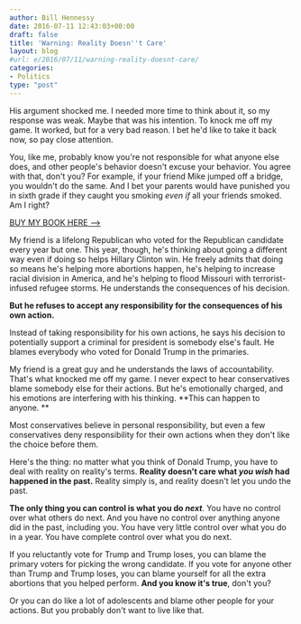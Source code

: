 ```yaml
---
author: Bill Hennessy
date: 2016-07-11 12:43:03+00:00
draft: false
title: 'Warning: Reality Doesn''t Care'
layout: blog
#url: e/2016/07/11/warning-reality-doesnt-care/
categories:
- Politics
type: "post"
---
```


His argument shocked me. I needed more time to think about it, so my response was weak. Maybe that was his intention. To knock me off my game. It worked, but for a very bad reason. I bet he'd like to take it back now, so pay close attention.

You, like me, probably know you're not responsible for what anyone else does, and other people's behavior doesn't excuse your behavior. You agree with that, don't you? For example, if your friend Mike jumped off a bridge, you wouldn't do the same. And I bet your parents would have punished you in sixth grade if they caught you smoking _even if_ all your friends smoked. Am I right?



[BUY MY BOOK HERE -->](https://amzn.to/29CKIO5)



My friend is a lifelong Republican who voted for the Republican candidate every year but one. This year, though, he's thinking about going a different way even if doing so helps Hillary Clinton win. He freely admits that doing so means he's helping more abortions happen, he's helping to increase racial division in America, and he's helping to flood Missouri with terrorist-infused refugee storms. He understands the consequences of his decision.

**But he refuses to accept any responsibility for the consequences of his own action.**

Instead of taking responsibility for his own actions, he says his decision to potentially support a criminal for president is somebody else's fault. He blames everybody who voted for Donald Trump in the primaries.

My friend is a great guy and he understands the laws of accountability. That's what knocked me off my game. I never expect to hear conservatives blame somebody else for their actions. But he's emotionally charged, and his emotions are interfering with his thinking. **This can happen to anyone. **

Most conservatives believe in personal responsibility, but even a few conservatives deny responsibility for their own actions when they don't like the choice before them.

Here's the thing: no matter what you think of Donald Trump, you have to deal with reality on reality's terms. **Reality doesn't care what _you_ _wish_ had happened in the past.** Reality simply is, and reality doesn't let you undo the past.

**The only thing you can control is what you do _next_**. You have no control over what others do next. And you have no control over anything anyone did in the past, including you. You have very little control over what you do in a year. You have complete control over what you do next.

If you reluctantly vote for Trump and Trump loses, you can blame the primary voters for picking the wrong candidate. If you vote for anyone other than Trump and Trump loses, you can blame yourself for all the extra abortions that you helped perform. **And you know it's true**, don't you?

Or you can do like a lot of adolescents and blame other people for your actions. But you probably don't want to live like that.
